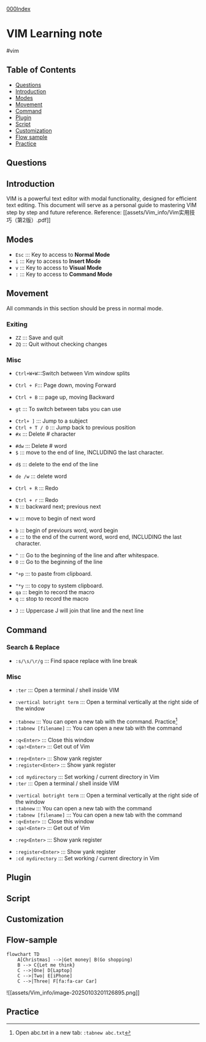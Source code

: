 [000Index](../000Index.md)
# VIM Learning note
#vim
## Table of Contents
- [Questions](\#questions)
- [Introduction](\#introduction)
- [Modes](\#modes)
- [Movement](\#movement)
- [Command](\#command)
- [Plugin](\#plugin)
- [Script](\#script)
- [Customization](\#customization)
- [Flow sample](\#flow-sample)
- [Practice](\#practice)

## Questions

## Introduction
VIM is a powerful text editor with modal functionality, designed for efficient text editing. This document will serve as a personal guide to mastering VIM step by step and future reference.
Reference: [[assets/Vim_info/Vim实用技巧（第2版）.pdf]]
## Modes
- `Esc` ::: Key to access to **Normal Mode**
- `i` ::: Key to access to **Insert Mode**
- `v` ::: Key to access to **Visual Mode**
- `:` ::: Key to access to **Command Mode**

## Movement
All commands in this section should be press in normal mode.

### Exiting
- `ZZ` ::: Save and quit
- `ZQ` ::: Quit without checking changes
<!--SR:!2000-01-01,1,250!2024-12-31,1,222-->
### Misc
- `Ctrl+W+W`:::Switch between Vim window splits 
<!--SR:!2025-01-06,8,250!2025-01-18,20,250-->
- `Ctrl + F`::: Page down, moving Forward
<!--SR:!2025-01-03,5,230!2025-01-05,7,250-->
- `Ctrl + B` ::: page up, moving Backward
<!--SR:!2025-01-01,2,210!2025-01-01,3,210-->
- `gt` ::: To switch between tabs you can use
<!--SR:!2025-01-07,9,250!2000-01-01,1,250-->
- `Ctrl+ ]` ::: Jump to a subject
- `Ctrl + T / O` ::: Jump back to previous position
- `#x` ::: Delete \# character
<!--SR:!2024-12-31,1,205!2000-01-01,1,250-->
- `#dw` ::: Delete \# word
- `$`  ::: move to the end of line, INCLUDING the last character.
<!--SR:!2025-01-01,2,242!2000-01-01,1,250-->
- `d$`  ::: delete to the end of the line
<!--SR:!2000-01-01,1,250!2025-01-01,2,242-->
- `de /w` ::: delete word
<!--SR:!2024-12-31,1,222!2000-01-01,1,250-->
- `Ctrl + R` ::: Redo
<!--SR:!2000-01-01,1,250!2024-12-31,1,222-->
- `Ctrl + r` ::: Redo 
- `N` ::: backward next; previous next
<!--SR:!2000-01-01,1,250!2025-01-01,2,242-->
- `w` ::: move to begin of next word
<!--SR:!2024-12-31,2,245!2025-01-03,5,246-->
- `b` ::: begin of previours word, word begin
-  `e` ::: to the end of the current word, word end, INCLUDING the last character.
<!--SR:!2000-01-01,1,250!2025-01-01,2,242-->
- `^` ::: Go to the beginning of the line and after whitespace.
- `0` ::: Go to the beginning of the line
<!--SR:!2000-01-01,1,250!2025-01-01,2,242-->
- `"+p` :::  to paste from clipboard.
<!--SR:!2000-01-01,1,250!2024-12-31,1,222-->
- `"*y` :::  to copy to system clipboard.
- `qa` ::: begin to record the macro
- `q`  ::: stop to record the macro
<!--SR:!2025-01-03,5,246!2025-01-10,12,246-->
- `J`  ::: Uppercase J will join that line and the next line

## Command
### Search & Replace
- `:s/\s/\r/g` ::: Find space replace with line break

### Misc
- `:ter` ::: Open a terminal / shell inside VIM
<!--SR:!2025-01-01,2,242!2025-01-01,2,242-->
- `:vertical botright term` ::: Open a terminal vertically at the right side of the window
<!--SR:!2025-01-01,2,242!2024-12-31,1,222-->
- `:tabnew` ::: You can open a new tab with the command. Practice[^1]
- `:tabnew [filename]` ::: You can open a new tab with the command
<!--SR:!2000-01-01,1,250!2024-12-31,1,222-->
- `:q<Enter>` ::: Close this window
- `:qa!<Enter>` ::: Get out of Vim
<!--SR:!2024-12-31,2,226!2024-12-31,2,245-->
- `:reg<Enter>` ::: Show yank register
- `:register<Enter>` ::: Show yank register
<!--SR:!2024-12-31,1,222!2000-01-01,1,250-->
- `:cd mydirectory` ::: Set working / current directory in Vim
- `:ter` ::: Open a terminal / shell inside VIM
<!--SR:!2024-12-31,2,242!2000-01-01,1,250-->
- `:vertical botright term` ::: Open a terminal vertically at the right side of the window
- `:tabnew` ::: You can open a new tab with the command
- `:tabnew [filename]` ::: You can open a new tab with the command
- `:q<Enter>` ::: Close this window
- `:qa!<Enter>` ::: Get out of Vim
<!--SR:!2024-12-31,2,226!2024-12-31,2,245-->
- `:reg<Enter>` ::: Show yank register
<!--SR:!2000-01-01,1,250!2024-12-30,1,222-->
- `:register<Enter>` ::: Show yank register
- `:cd mydirectory` ::: Set working / current directory in Vim


## Plugin

## Script


## Customization

## Flow-sample
```mermaid
flowchart TD
    A[Christmas] -->|Get money| B(Go shopping)
    B --> C{Let me think}
    C -->|One| D[Laptop]
    C -->|Two| E[iPhone]
    C -->|Three| F[fa:fa-car Car]
```
![[assets/Vim_info/image-20250103201126895.png]]


## Practice
[^1]: Open abc.txt in a new tab: `:tabnew abc.txt`
